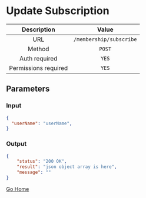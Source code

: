 # Update Subscription

|      Description      |           Value           |
|:--------------------: |:------------------------: |
| URL                   | `/membership/subscribe`  |
| Method                | `POST`                     |
| Auth required         | `YES`                     |
| Permissions required  | `YES`                    |

## Parameters

### Input

```json
{
  "userName": "userName", 
}
```

### Output

```json
{
    "status": "200 OK",
    "result": "json object array is here",
    "message": ""
}
```

[Go Home](../README.md)
